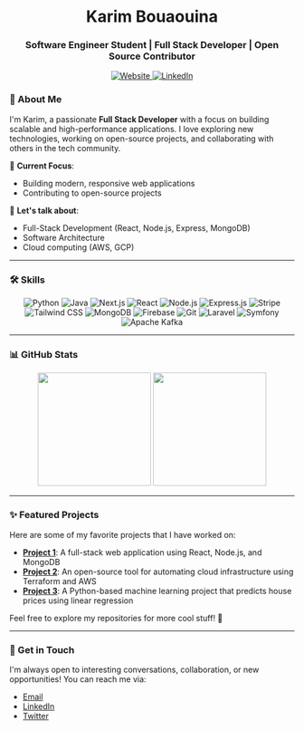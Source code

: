 <h1 align="center">Karim Bouaouina</h1>
<h3 align="center">Software Engineer Student | Full Stack Developer | Open Source Contributor</h3>
<p align="center">
  <a href="https://karim-bouaouina.vercel.app" target="_blank">
    <img src="https://img.shields.io/badge/Website-32CD32?style=flat-square&logo=Google-Chrome&logoColor=white" alt="Website">
  </a>
  <a href="https://www.linkedin.com/in/karim-bouaouina/" target="_blank">
    <img src="https://img.shields.io/badge/LinkedIn-0A66C2?style=flat-square&logo=LinkedIn&logoColor=white" alt="LinkedIn">
  </a>
</p>


### 🌟 About Me

I'm Karim, a passionate **Full Stack Developer** with a focus on building scalable and high-performance applications. I love exploring new technologies, working on open-source projects, and collaborating with others in the tech community.

🔭 **Current Focus**:  
- Building modern, responsive web applications  
- Contributing to open-source projects  

💬 **Let's talk about**:  
- Full-Stack Development (React, Node.js, Express, MongoDB)  
- Software Architecture  
- Cloud computing (AWS, GCP)  

---

### 🛠️ Skills

<p align="center">
  <!-- Python -->
  <img src="https://img.shields.io/badge/Python-3776AB?style=for-the-badge&logo=python&logoColor=white" alt="Python">
  <!-- Java -->
  <img src="https://img.shields.io/badge/Java-007396?style=for-the-badge&logo=java&logoColor=white" alt="Java">
  <!-- Next.js -->
  <img src="https://img.shields.io/badge/Next.js-000000?style=for-the-badge&logo=next.js&logoColor=white" alt="Next.js">
  <!-- React -->
  <img src="https://img.shields.io/badge/React-20232A?style=for-the-badge&logo=react&logoColor=61DAFB" alt="React">
  <!-- Node.js -->
  <img src="https://img.shields.io/badge/Node.js-43853D?style=for-the-badge&logo=node.js&logoColor=white" alt="Node.js">
  <!-- Express.js -->
  <img src="https://img.shields.io/badge/Express.js-000000?style=for-the-badge&logo=express&logoColor=white" alt="Express.js">
  <!-- Stripe -->
  <img src="https://img.shields.io/badge/Stripe-008CDD?style=for-the-badge&logo=stripe&logoColor=white" alt="Stripe">
  <!-- Tailwind CSS -->
  <img src="https://img.shields.io/badge/Tailwind%20CSS-06B6D4?style=for-the-badge&logo=tailwind-css&logoColor=white" alt="Tailwind CSS">
  <!-- MongoDB -->
  <img src="https://img.shields.io/badge/MongoDB-47A248?style=for-the-badge&logo=mongodb&logoColor=white" alt="MongoDB">
  <!-- Firebase -->
  <img src="https://img.shields.io/badge/Firebase-FFCA28?style=for-the-badge&logo=firebase&logoColor=black" alt="Firebase">
  <!-- Git -->
  <img src="https://img.shields.io/badge/Git-F05032?style=for-the-badge&logo=git&logoColor=white" alt="Git">
  <!-- Laravel -->
  <img src="https://img.shields.io/badge/Laravel-FF2D20?style=for-the-badge&logo=laravel&logoColor=white" alt="Laravel">
  <!-- Symfony -->
  <img src="https://img.shields.io/badge/Symfony-000000?style=for-the-badge&logo=symfony&logoColor=white" alt="Symfony">
  <!-- Kafka -->
  <img src="https://img.shields.io/badge/Apache%20Kafka-231F20?style=for-the-badge&logo=apache-kafka&logoColor=white" alt="Apache Kafka">
</p>

---

### 📊 GitHub Stats

<p align="center">
  <img height="200" src="https://github-readme-stats.vercel.app/api?username=karimbouaouina&show_icons=true&theme=github_dark&count_private=true&hide=stars">
  <img height="200" src="https://github-readme-stats.vercel.app/api/top-langs/?username=karimbouaouina&layout=compact&langs_count=8&theme=github_dark">
</p>

---

### ✨ Featured Projects

Here are some of my favorite projects that I have worked on:

- **[Project 1](https://github.com/karimbouaouina/project1)**: A full-stack web application using React, Node.js, and MongoDB  
- **[Project 2](https://github.com/karimbouaouina/project2)**: An open-source tool for automating cloud infrastructure using Terraform and AWS  
- **[Project 3](https://github.com/karimbouaouina/project3)**: A Python-based machine learning project that predicts house prices using linear regression  

Feel free to explore my repositories for more cool stuff! 🚀

---

### 💬 Get in Touch

I'm always open to interesting conversations, collaboration, or new opportunities! You can reach me via:

- [Email](mailto:karim@example.com)
- [LinkedIn](https://www.linkedin.com/in/karimbouaouina/)
- [Twitter](https://twitter.com/yourhandle)
